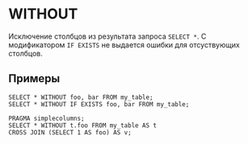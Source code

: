 # WITHOUT

Исключение столбцов из результата запроса `SELECT *`. С модификатором `IF EXISTS` не выдается ошибки для отсуствующих столбцов.

## Примеры

```yql
SELECT * WITHOUT foo, bar FROM my_table;
SELECT * WITHOUT IF EXISTS foo, bar FROM my_table;
```

```yql
PRAGMA simplecolumns;
SELECT * WITHOUT t.foo FROM my_table AS t
CROSS JOIN (SELECT 1 AS foo) AS v;
```
